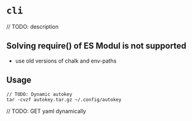 # `cli`

// TODO: description

## Solving require() of ES Modul is not supported

- use old versions of chalk and env-paths

## Usage

```
// TODO: Dynamic autokey
tar -cvzf autokey.tar.gz ~/.config/autokey

```

// TODO: GET yaml dynamically
